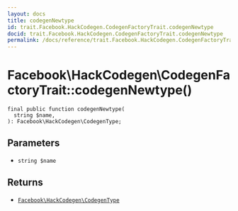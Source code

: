 ```yaml
---
layout: docs
title: codegenNewtype
id: trait.Facebook.HackCodegen.CodegenFactoryTrait.codegenNewtype
docid: trait.Facebook.HackCodegen.CodegenFactoryTrait.codegenNewtype
permalink: /docs/reference/trait.Facebook.HackCodegen.CodegenFactoryTrait.codegenNewtype/
---
```

# Facebook\\HackCodegen\\CodegenFactoryTrait::codegenNewtype()




``` Hack
final public function codegenNewtype(
  string $name,
): Facebook\HackCodegen\CodegenType;
```




## Parameters




* ` string $name `




## Returns




- [` Facebook\HackCodegen\CodegenType `](<class.Facebook.HackCodegen.CodegenType.md>)